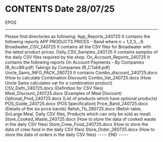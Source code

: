 # CONTENTS   									Date  28/07/25
EPOS
______________________________________________________________________________________________
Please find directories as following:
App_Reports_240725
It contains the following reports
APP PRODUCTS PRICES – Band <n> where n = 1,2,3,..,6.
Broadwater_CSV_240725
It contains all the CSV files for Broadwater with the latest product prices.
Daily_CSV_Samples_240725
It contains samples of the daily CSV files required by the shop.
On_Account_Reports_240725
It contains the following reports
On Account Payments – By Companies   	(R_AccB9.pdf)
Takings by Companies				(R_CTak9.pdf)
Uncle_Sams_INFO_PACK_280725
It contains
Combo_discount_240725.docx
(How to calculate Combination Discount)
Combo_Vat_240725.docx
(How Uncle Sams calculates vat for a combination product)
CSV_Defn_240725.docx
(Definition for CSV files)
Meal_Discount_240725.docx
(Examples of Meal Discount)
Optional_Prod_240725.docx
(List of products which have optional products)
POS_Guide_240725.docx
(POS Specification)
Price_Band_240725.docx
(Details of the six price bands)
Relish_Tb_280725.docx
(Relish table, GoLarge Meal, Daily CSV files,
Products which can only be sold as meal)
Store_Cooked_Waste_240725.docx
(How to store the data of cooked waste in the daily CSV files)
Store_Crew_Food_240725.docx
(How to store the data of crew food in the daily CSV files)
Store_Order_280725.docx
(How to store the data of orders in the daily CSV files)
-----  END  -----